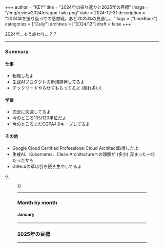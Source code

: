 +++
author = "KEY"
title = "2024年の振り返りと2025年の目標"
image = "/img/review2024/dragon-halo.png"
date = 2024-12-31
description = "2024年を振り返っての感想戦。あと2025年の見通し。"
tags = ["LookBack"]
categories = ["Daily"]
archives = ["2024/12"]
draft = false
+++

2024年…もう終わり…？？

---

### Summary

#### 仕事

- 転職したよ
- 生成AIプロダクトの新規開発してるよ
- テックリードやらせてもらってるよ (畏れ多い)

#### 学業

- 完全に失速してるよ
- 今のところ105/120単位だよ
- 今のところまだCGPA4.0キープしてるよ

#### その他

- Google Cloud Certified Professional Cloud Architect取得したよ
- 生成AI、Kubernetes、Clean Architectureへの理解が (多少) 深まった一年だったかも
- GitHubの草は引き続き生やしてるよ

{{<figure src="/img/review2024/github.png" alt="GitHubの草">}}

---

### Month by month

#### January

---

### 2025年の目標

---
